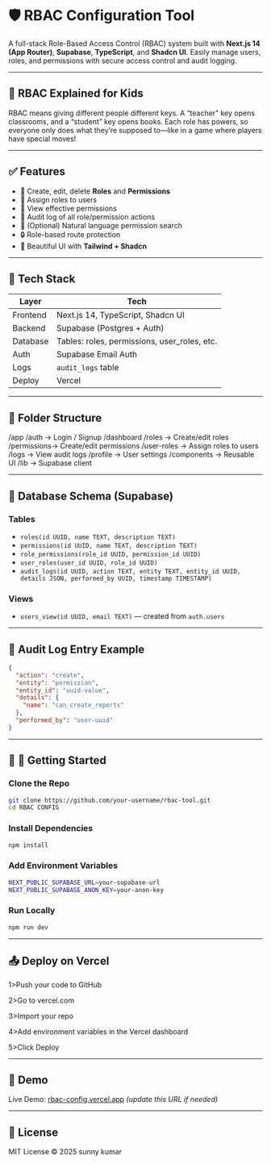 # 🛡️ RBAC Configuration Tool

A full-stack Role-Based Access Control (RBAC) system built with **Next.js 14 (App Router)**, **Supabase**, **TypeScript**, and **Shadcn UI**. Easily manage users, roles, and permissions with secure access control and audit logging.

---

## 👶 RBAC Explained for Kids

RBAC means giving different people different keys. A “teacher” key opens classrooms, and a “student” key opens books. Each role has powers, so everyone only does what they’re supposed to—like in a game where players have special moves!

---

## ✅ Features

- 🔐 Create, edit, delete **Roles** and **Permissions**
- 👤 Assign roles to users
- 🔎 View effective permissions
- 📜 Audit log of all role/permission actions
- 🧠 (Optional) Natural language permission search
- 🔒 Role-based route protection
- 🎨 Beautiful UI with **Tailwind + Shadcn**

---

## 🧱 Tech Stack

| Layer     | Tech                            |
|-----------|---------------------------------|
| Frontend  | Next.js 14, TypeScript, Shadcn UI |
| Backend   | Supabase (Postgres + Auth)      |
| Database  | Tables: roles, permissions, user_roles, etc. |
| Auth      | Supabase Email Auth             |
| Logs      | `audit_logs` table              |
| Deploy    | Vercel                          |

---

## 📁 Folder Structure

/app
/auth → Login / Signup
/dashboard
/roles → Create/edit roles
/permissions→ Create/edit permissions
/user-roles → Assign roles to users
/logs → View audit logs
/profile → User settings
/components → Reusable UI
/lib → Supabase client

---


## 🧩 Database Schema (Supabase)

### Tables

- `roles(id UUID, name TEXT, description TEXT)`
- `permissions(id UUID, name TEXT, description TEXT)`
- `role_permissions(role_id UUID, permission_id UUID)`
- `user_roles(user_id UUID, role_id UUID)`
- `audit_logs(id UUID, action TEXT, entity TEXT, entity_id UUID, details JSON, performed_by UUID, timestamp TIMESTAMP)`

### Views

- `users_view(id UUID, email TEXT)` — created from `auth.users`

---

## 🧪 Audit Log Entry Example

```json
{
  "action": "create",
  "entity": "permission",
  "entity_id": "uuid-value",
  "details": {
    "name": "can_create_reports"
  },
  "performed_by": "user-uuid"
}
```
---

## 🧩 🚀 Getting Started

### Clone the Repo
```bash
git clone https://github.com/your-username/rbac-tool.git
cd RBAC CONFIG
```
### Install Dependencies
```bash
npm install
```
### Add Environment Variables
```bash
NEXT_PUBLIC_SUPABASE_URL=your-supabase-url
NEXT_PUBLIC_SUPABASE_ANON_KEY=your-anon-key
```
### Run Locally
```bash
npm run dev
```
---

## 📤 Deploy on Vercel
1>Push your code to GitHub

2>Go to vercel.com

3>Import your repo

4>Add environment variables in the Vercel dashboard

5>Click Deploy

---
## 📸 Demo

Live Demo: [rbac-config.vercel.app](https://rbac-config.vercel.app/) *(update this URL if needed)*

---

## 📄 License

MIT License © 2025 sunny kumar
